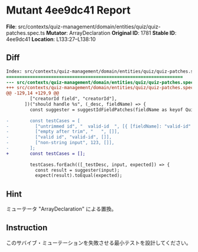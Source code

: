 # Mutant 4ee9dc41 Report

**File**: src/contexts/quiz-management/domain/entities/quiz/quiz-patches.spec.ts
**Mutator**: ArrayDeclaration
**Original ID**: 1781
**Stable ID**: 4ee9dc41
**Location**: L133:27–L138:10

## Diff

```diff
Index: src/contexts/quiz-management/domain/entities/quiz/quiz-patches.spec.ts
===================================================================
--- src/contexts/quiz-management/domain/entities/quiz/quiz-patches.spec.ts	original
+++ src/contexts/quiz-management/domain/entities/quiz/quiz-patches.spec.ts	mutated #1781
@@ -129,14 +129,9 @@
         ["creatorId field", "creatorId"],
       ])("should handle %s", (_desc, fieldName) => {
         const suggester = suggestIdFieldPatches(fieldName as keyof QuizInput);
 
-        const testCases = [
-          ["untrimmed id", "  valid-id  ", [{ [fieldName]: "valid-id" }]],
-          ["empty after trim", "   ", []],
-          ["valid id", "valid-id", []],
-          ["non-string input", 123, []],
-        ];
+        const testCases = [];
 
         testCases.forEach(([_testDesc, input, expected]) => {
           const result = suggester(input);
           expect(result).toEqual(expected);
```

## Hint

ミューテータ "ArrayDeclaration" による置換。

## Instruction

このサバイブ・ミューテーションを失敗させる最小テストを設計してください。
